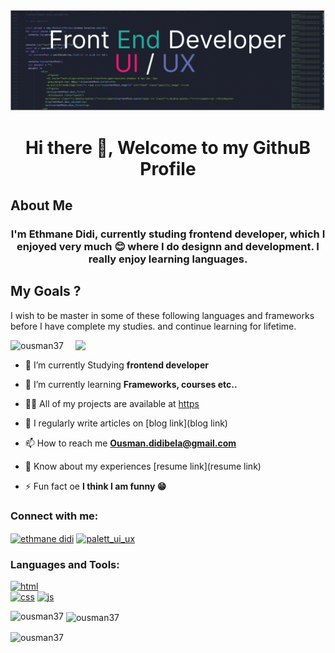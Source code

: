 ![logo](https://github.com/Ousman37/Ousman37/blob/main/banner.png)


<h1 align="center">Hi there  👋, Welcome to my GithuB Profile </h1>

## About Me
<h3 align="center">I'm Ethmane Didi, currently studing frontend developer, which I enjoyed very much 😊 where I do  designn and development.  I really enjoy learning languages.</h3>

## My Goals ?
<p>
I wish to be master in some of these following languages and frameworks before I have complete my studies. and continue learning for lifetime.
</p>

<img align="right" width="400" src="https://external-content.duckduckgo.com/iu/?u=https%3A%2F%2Fi.pinimg.com%2Foriginals%2F54%2Fe3%2F7d%2F54e37d8074ebcde1d96c77d7b2a7f310.gif&f=1&nofb=1&ipt=55747f7ebe06f0f1f9a61d4b4132218953a0746e10c97ec84cc6c5b8f1aa6ac9&ipo=images">


<p align="left"> <img src="https://komarev.com/ghpvc/?username=ousman37&label=Profile%20views&color=0e75b6&style=flat" alt="ousman37" /> </p>

- 🔭 I’m currently Studying **frontend developer**

- 🌱 I’m currently learning **Frameworks, courses etc..**

- 👨‍💻 All of my projects are available at [https](https)

- 📝 I regularly write articles on [blog link](blog link)

- 📫 How to reach me **Ousman.didibela@gmail.com**

- 📄 Know about my experiences [resume link](resume link)

- ⚡ Fun fact oe **I think I am funny 😁**


###  Connect with me:

<p align="left">
<a href="https://linkedin.com/in/ethmane didi" target="blank"><img align="center" src="https://raw.githubusercontent.com/rahuldkjain/github-profile-readme-generator/master/src/images/icons/Social/linked-in-alt.svg" alt="ethmane didi" height="30" width="40" /></a>
<a href="https://instagram.com/palett_ui_ux" target="blank"><img align="center" src="https://raw.githubusercontent.com/rahuldkjain/github-profile-readme-generator/master/src/images/icons/Social/instagram.svg" alt="palett_ui_ux" height="30" width="40" /></a>
</p>

<h3 align="left">Languages and Tools:</h3>
<p align="left"> 

  
  <a href="#"><img src="https://user-images.githubusercontent.com/88853764/172825242-03a2fd5a-9f90-4752-b8fa-c0b13e3b80a9.svg" alt="html" style="max-width: 100%;"></a>  
   <a href="#"><img src="https://user-images.githubusercontent.com/88853764/172825371-07c5f12c-c2a8-40a6-8eb2-f9527cc57cfb.svg" alt="css" style="max-width: 100%;"></a> 
  <a href="#"><img src="https://user-images.githubusercontent.com/88853764/172825319-d39a6a06-e54f-4cfd-b8d7-e1f9aa69cf4f.svg" alt="js" style="max-width: 100%;"></a>  
   <!--<a href="#"><img src="https://user-images.githubusercontent.com/88853764/172823916-38fb182d-387b-407b-93e8-a63ff34835f5.svg" alt="react" style="max-width: 100%;"></a> -->
</p>

<p><img align="left" src="https://github-readme-stats.vercel.app/api/top-langs?username=ousman37&show_icons=true&locale=en&layout=compact" alt="ousman37" /></p>

<p>&nbsp;<img align="center" src="https://github-readme-stats.vercel.app/api?username=ousman37&show_icons=true&locale=en" alt="ousman37" /></p>

<p><img align="center" src="https://github-readme-streak-stats.herokuapp.com/?user=ousman37&" alt="ousman37" /></p>

